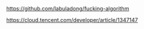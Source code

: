 https://github.com/labuladong/fucking-algorithm

https://cloud.tencent.com/developer/article/1347147